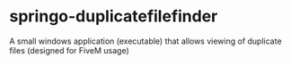 # springo-duplicatefilefinder
A small windows application (executable) that allows viewing of duplicate files (designed for FiveM usage)
